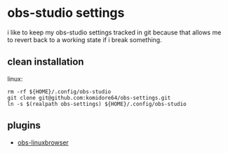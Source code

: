# obs-studio settings

i like to keep my obs-studio settings tracked in git because that allows me to
revert back to a working state if i break something.

## clean installation

linux:

```
rm -rf ${HOME}/.config/obs-studio
git clone git@github.com:komidore64/obs-settings.git
ln -s $(realpath obs-settings) ${HOME}/.config/obs-studio
```

## plugins

- [obs-linuxbrowser](https://github.com/bazukas/obs-linuxbrowser)
